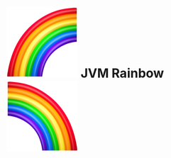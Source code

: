 # ![alt text](https://github.com/Hakky54/java-tutorials/blob/main/jvm-rainbow/images/rainbow_left.png?raw=true) JVM Rainbow ![alt text](https://github.com/Hakky54/java-tutorials/blob/main/jvm-rainbow/images/rainbow_right.png?raw=true) 